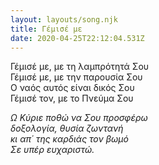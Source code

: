 ```yaml
---
layout: layouts/song.njk
title: Γέμισέ με
date: 2020-04-25T22:12:04.531Z
---
```

Γέμισέ με, με τη λαμπρότητά Σου\
Γέμισέ με, με την παρουσία Σου\
Ο ναός αυτός είναι δικός Σου\
Γέμισέ τον, με το Πνεύμα Σου

*Ω Κύριε ποθώ να Σου προσφέρω\
δοξολογία, θυσία ζωντανή\
κι απ΄ της καρδιάς τον βωμό\
Σε υπέρ ευχαριστώ.*